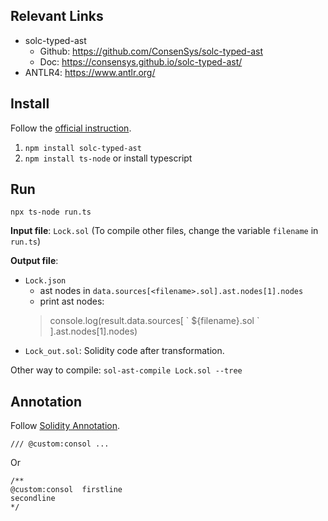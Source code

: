## Relevant Links
- solc-typed-ast
    - Github: https://github.com/ConsenSys/solc-typed-ast
    - Doc: https://consensys.github.io/solc-typed-ast/
- ANTLR4: https://www.antlr.org/

## Install

Follow the [official instruction](https://github.com/ConsenSys/solc-typed-ast/tree/master#installation).

1. `npm install solc-typed-ast` 
2. `npm install ts-node` or install typescript


## Run

```
npx ts-node run.ts
```

**Input file**: `Lock.sol`  (To compile other files, change the variable `filename` in `run.ts`)

**Output file**: 
- `Lock.json`
    - ast nodes in `data.sources[<filename>.sol].ast.nodes[1].nodes`
    - print ast nodes: 
    > console.log(result.data.sources[ \` ${filename}.sol \` ].ast.nodes[1].nodes)
- `Lock_out.sol`: Solidity code after transformation.



Other way to compile: `sol-ast-compile Lock.sol --tree `


## Annotation
Follow [Solidity Annotation](https://docs.soliditylang.org/en/v0.8.11/natspec-format.html). 

```
/// @custom:consol ...
```

Or 

```
/**
@custom:consol  firstline
secondline
*/
```
